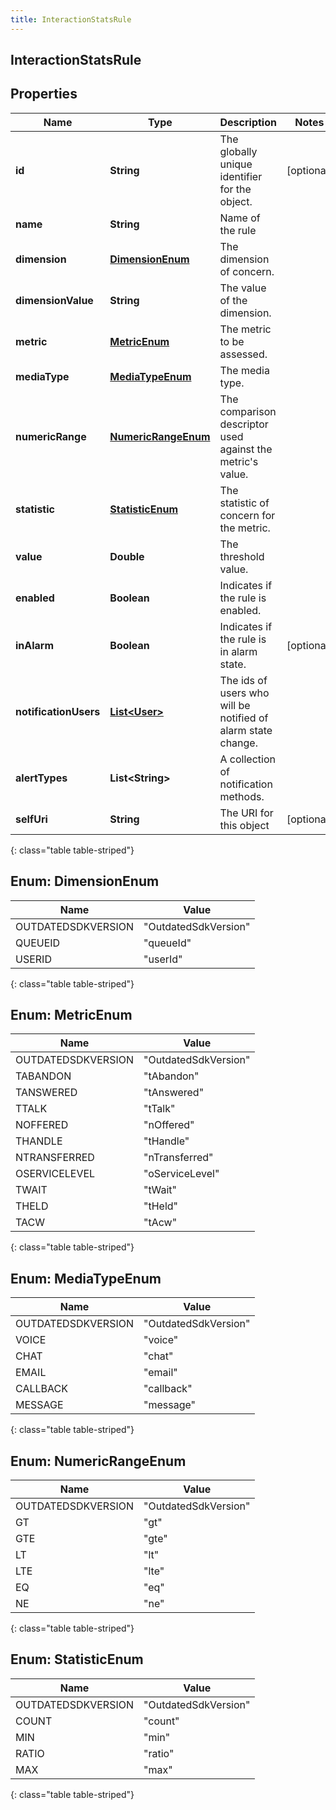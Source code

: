 ```yaml
---
title: InteractionStatsRule
---
```

## InteractionStatsRule


## Properties

| Name | Type | Description | Notes |
| ------------ | ------------- | ------------- | ------------- |
| **id** | **String** | The globally unique identifier for the object. |  [optional] |
| **name** | **String** | Name of the rule |  |
| **dimension** | [**DimensionEnum**](#DimensionEnum) | The dimension of concern. |  |
| **dimensionValue** | **String** | The value of the dimension. |  |
| **metric** | [**MetricEnum**](#MetricEnum) | The metric to be assessed. |  |
| **mediaType** | [**MediaTypeEnum**](#MediaTypeEnum) | The media type. |  |
| **numericRange** | [**NumericRangeEnum**](#NumericRangeEnum) | The comparison descriptor used against the metric&#39;s value. |  |
| **statistic** | [**StatisticEnum**](#StatisticEnum) | The statistic of concern for the metric. |  |
| **value** | **Double** | The threshold value. |  |
| **enabled** | **Boolean** | Indicates if the rule is enabled. |  |
| **inAlarm** | **Boolean** | Indicates if the rule is in alarm state. |  [optional] |
| **notificationUsers** | [**List&lt;User&gt;**](User.html) | The ids of users who will be notified of alarm state change. |  |
| **alertTypes** | **List&lt;String&gt;** | A collection of notification methods. |  |
| **selfUri** | **String** | The URI for this object |  [optional] |
{: class="table table-striped"}


<a name="DimensionEnum"></a>

## Enum: DimensionEnum

| Name | Value |
| ---- | ----- |
| OUTDATEDSDKVERSION | &quot;OutdatedSdkVersion&quot; |
| QUEUEID | &quot;queueId&quot; |
| USERID | &quot;userId&quot; |
{: class="table table-striped"}


<a name="MetricEnum"></a>

## Enum: MetricEnum

| Name | Value |
| ---- | ----- |
| OUTDATEDSDKVERSION | &quot;OutdatedSdkVersion&quot; |
| TABANDON | &quot;tAbandon&quot; |
| TANSWERED | &quot;tAnswered&quot; |
| TTALK | &quot;tTalk&quot; |
| NOFFERED | &quot;nOffered&quot; |
| THANDLE | &quot;tHandle&quot; |
| NTRANSFERRED | &quot;nTransferred&quot; |
| OSERVICELEVEL | &quot;oServiceLevel&quot; |
| TWAIT | &quot;tWait&quot; |
| THELD | &quot;tHeld&quot; |
| TACW | &quot;tAcw&quot; |
{: class="table table-striped"}


<a name="MediaTypeEnum"></a>

## Enum: MediaTypeEnum

| Name | Value |
| ---- | ----- |
| OUTDATEDSDKVERSION | &quot;OutdatedSdkVersion&quot; |
| VOICE | &quot;voice&quot; |
| CHAT | &quot;chat&quot; |
| EMAIL | &quot;email&quot; |
| CALLBACK | &quot;callback&quot; |
| MESSAGE | &quot;message&quot; |
{: class="table table-striped"}


<a name="NumericRangeEnum"></a>

## Enum: NumericRangeEnum

| Name | Value |
| ---- | ----- |
| OUTDATEDSDKVERSION | &quot;OutdatedSdkVersion&quot; |
| GT | &quot;gt&quot; |
| GTE | &quot;gte&quot; |
| LT | &quot;lt&quot; |
| LTE | &quot;lte&quot; |
| EQ | &quot;eq&quot; |
| NE | &quot;ne&quot; |
{: class="table table-striped"}


<a name="StatisticEnum"></a>

## Enum: StatisticEnum

| Name | Value |
| ---- | ----- |
| OUTDATEDSDKVERSION | &quot;OutdatedSdkVersion&quot; |
| COUNT | &quot;count&quot; |
| MIN | &quot;min&quot; |
| RATIO | &quot;ratio&quot; |
| MAX | &quot;max&quot; |
{: class="table table-striped"}



